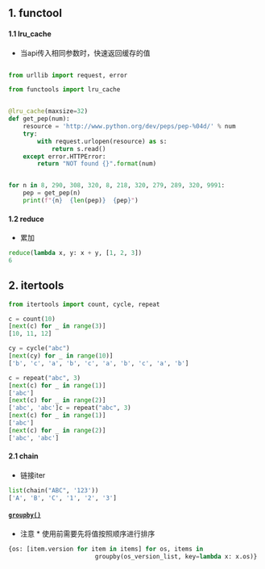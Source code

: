 ## 1. functool

#### 1.1 lru_cache

- 当api传入相同参数时，快速返回缓存的值

```python

from urllib import request, error

from functools import lru_cache


@lru_cache(maxsize=32)
def get_pep(num):
    resource = 'http://www.python.org/dev/peps/pep-%04d/' % num
    try:
        with request.urlopen(resource) as s:
            return s.read()
    except error.HTTPError:
        return "NOT found {}".format(num)


for n in 8, 290, 308, 320, 8, 218, 320, 279, 289, 320, 9991:
    pep = get_pep(n)
    print(f"{n}  {len(pep)}  {pep}")
```

#### 1.2 reduce

- 累加

```python
reduce(lambda x, y: x + y, [1, 2, 3])
6
```





## 2. itertools



```python
from itertools import count, cycle, repeat

c = count(10)
[next(c) for _ in range(3)]
[10, 11, 12]

cy = cycle("abc")
[next(cy) for _ in range(10)]
['b', 'c', 'a', 'b', 'c', 'a', 'b', 'c', 'a', 'b']

c = repeat("abc", 3)
[next(c) for _ in range(1)]
['abc']
[next(c) for _ in range(2)]
['abc', 'abc']c = repeat("abc", 3)
[next(c) for _ in range(1)]
['abc']
[next(c) for _ in range(2)]
['abc', 'abc']
```

#### 2.1 chain

- 链接iter

```python
list(chain("ABC", '123'))
['A', 'B', 'C', '1', '2', '3']
```

#### [`groupby()`](https://docs.python.org/zh-cn/3/library/itertools.html#itertools.groupby)

- 注意 * 使用前需要先将值按照顺序进行排序

```python
{os: [item.version for item in items] for os, items in
                        groupby(os_version_list, key=lambda x: x.os)}
```

